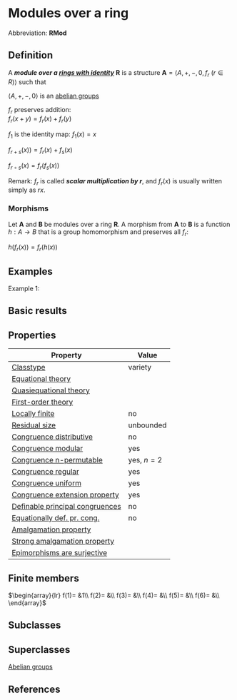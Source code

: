 # Modules over a ring

Abbreviation: **RMod**
## Definition
A ***module over a [rings with identity](rings_with_identitys.md)*** $\mathbf{R}$ is a structure $\mathbf{A}=\langle A,+,-,0,f_r\ (r\in R)\rangle$ such that


$\langle A,+,-,0\rangle$ is an [abelian groups](abelian_groups.md)


$f_r$ preserves addition:  
$f_r(x+y)=f_r(x)+f_r(y)$


$f_{1}$ is the identity map:  $f_{1}(x)=x$


$f_{r+s}(x))=f_r(x)+f_s(x)$


$f_{r\circ s}(x)=f_r(f_s(x))$

Remark: 
$f_r$ is called ***scalar multiplication by $r$***, and $f_r(x)$ is usually written simply as $rx$.

### Morphisms
Let $\mathbf{A}$ and $\mathbf{B}$ be modules over a ring $\mathbf{R}$. 
A morphism from $\mathbf{A}$ to $\mathbf{B}$ is a function $h:A\rightarrow B$ that is a group homomorphism and preserves all $f_r$:

$h(f_r(x))=f_r(h(x))$
## Examples
Example 1: 

## Basic results


## Properties


|Property|Value|
|---|---|
|[Classtype](classtype.md)  |variety |
|[Equational theory](equational_theory.md)  | |
|[Quasiequational theory](quasiequational_theory.md)  | |
|[First-order theory](first-order_theory.md)  | |
|[Locally finite](locally_finite.md)  |no |
|[Residual size](residual_size.md)  |unbounded |
|[Congruence distributive](congruence_distributive.md)  |no |
|[Congruence modular](congruence_modular.md)  |yes |
|[Congruence n-permutable](congruence_n-permutable.md)  |yes, $n=2$ |
|[Congruence regular](congruence_regular.md)  |yes |
|[Congruence uniform](congruence_uniform.md)  |yes |
|[Congruence extension property](congruence_extension_property.md)  |yes |
|[Definable principal congruences](definable_principal_congruences.md)  |no |
|[Equationally def. pr. cong.](equationally_def._pr._cong..md)  |no |
|[Amalgamation property](amalgamation_property.md)  | |
|[Strong amalgamation property](strong_amalgamation_property.md)  | |
|[Epimorphisms are surjective](epimorphisms_are_surjective.md)  | |
## Finite members

$\begin{array}{lr}
f(1)= &1\\
f(2)= &\\
f(3)= &\\
f(4)= &\\
f(5)= &\\
f(6)= &\\
\end{array}$

## Subclasses
## Superclasses
[Abelian groups](abelian_groups.md) 


## References









